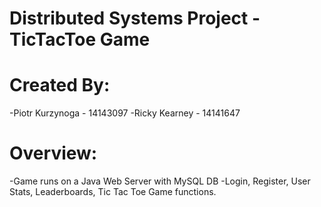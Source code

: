 # Distributed Systems Project - TicTacToe Game

# Created By:

  -Piotr Kurzynoga - 14143097
  -Ricky Kearney - 14141647

# Overview:

  -Game runs on a Java Web Server with MySQL DB 
  -Login, Register, User Stats, Leaderboards, Tic Tac Toe Game functions.

